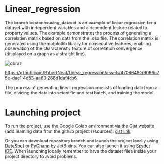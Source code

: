 # Linear_regression

The branch bostonhousing_dataset is an example of linear regression for a dataset with independent variables and a dependent feature related to property values. The example demonstrates the process of generating a correlation matrix based on data from the .xlsx file. The correlation matrix is generated using the matplotlib library for consecutive features, enabling observation of the characteristic feature of correlation convergence (displayed on a graph as a straight line).

<!--
Gałąź bostonhousing_dataset jest przykładem regresji liniowej dla zbioru danych niezależnych oraz zależnej cechy waerości posiadłości. Przykład demonstruje proces generacji macierzy korelacji na podstawie danych z pliku .xlsx. Macierz korelacji jest generowana za pomocą biblioteki matplotlib dla kolejnych cech, dzięki czemu możliwe jest zaobserwowanie charakterystycznej cechy zbieżkości korelacji (na wykresie prezentowanej za pomocą linii prostej)
-->

![obraz](https://github.com/RobertNeat/Linear_regression/assets/47086490/9096c75e-dae1-4d53-aa63-288d1daf4cb6)

https://github.com/RobertNeat/Linear_regression/assets/47086490/9096c75e-dae1-4d53-aa63-288d1daf4cb6

The process of generating linear regression consists of loading data from a file, dividing the data into scientific and test batch, and training the model.

# Launching project

To run the project, use the Google Colab environment via the Gist website (add learning data from the github project resources):
[gist link](https://gist.github.com/RobertNeat/e33661412489c9d95b9a428fd0347c2f)

<script src="https://gist.github.com/RobertNeat/e33661412489c9d95b9a428fd0347c2f.js"></script>

Or you can download repository branch and launch the project locally using [DataSpell](https://www.jetbrains.com/dataspell/) or [PyCharm](https://www.jetbrains.com/pycharm/) by JetBrains. You can also launch it using [Spyder IDE](https://www.spyder-ide.org/). When launching locally remember to have the dataset files inside your project directory to avoid problems.
